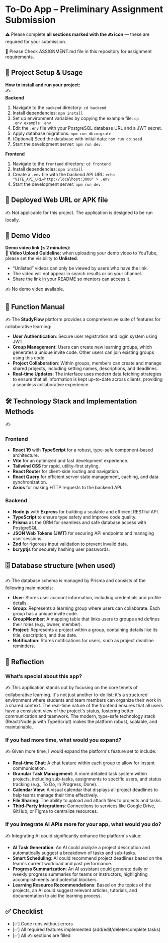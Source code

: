 # To-Do App – Preliminary Assignment Submission
⚠️ Please complete **all sections marked with the ✍️ icon** — these are required for your submission.

👀 Please Check ASSIGNMENT.md file in this repository for assignment requirements.

## 🚀 Project Setup & Usage
**How to install and run your project:**  
✍️  
**Backend**
1. Navigate to the `backend` directory: `cd backend`
2. Install dependencies: `npm install`
3. Set up environment variables by copying the example file: `cp .env.example .env`
4. Edit the `.env` file with your PostgreSQL database URL and a JWT secret.
5. Apply database migrations: `npm run db:migrate`
6. (Optional) Seed the database with initial data: `npm run db:seed`
7. Start the development server: `npm run dev`

**Frontend**
1. Navigate to the `frontend` directory: `cd frontend`
2. Install dependencies: `npm install`
3. Create a `.env` file with the backend API URL: `echo "VITE_API_URL=http://localhost:3000" > .env`
4. Start the development server: `npm run dev`


## 🔗 Deployed Web URL or APK file
✍️ Not applicable for this project. The application is designed to be run locally.

## 🎥 Demo Video
**Demo video link (≤ 2 minutes):**  
📌 **Video Upload Guideline:** when uploading your demo video to YouTube, please set the visibility to **Unlisted**.  
- “Unlisted” videos can only be viewed by users who have the link.  
- The video will not appear in search results or on your channel.  
- Share the link in your README so mentors can access it.  

✍️ No demo video available.

## 📖 Function Manual
✍️ The **StudyFlow** platform provides a comprehensive suite of features for collaborative learning:
- **User Authentication**: Secure user registration and login system using JWT.
- **Group Management**: Users can create new learning groups, which generates a unique invite code. Other users can join existing groups using this code.
- **Project Collaboration**: Within groups, members can create and manage shared projects, including setting names, descriptions, and deadlines.
- **Real-time Updates**: The interface uses modern data fetching strategies to ensure that all information is kept up-to-date across clients, providing a seamless collaborative experience.

## 🛠 Technology Stack and Implementation Methods
✍️ 
### Frontend
- **React 19** with **TypeScript** for a robust, type-safe component-based architecture.
- **Vite** for an optimized and fast development experience.
- **Tailwind CSS** for rapid, utility-first styling.
- **React Router** for client-side routing and navigation.
- **React Query** for efficient server state management, caching, and data synchronization.
- **Axios** for making HTTP requests to the backend API.

### Backend
- **Node.js** with **Express** for building a scalable and efficient RESTful API.
- **TypeScript** to ensure type safety and improve code quality.
- **Prisma** as the ORM for seamless and safe database access with PostgreSQL.
- **JSON Web Tokens (JWT)** for securing API endpoints and managing user sessions.
- **Zod** for rigorous input validation to prevent invalid data.
- **bcryptjs** for securely hashing user passwords.

## 🗄 Database structure (when used)
✍️ The database schema is managed by Prisma and consists of the following main models:
- **User**: Stores user account information, including credentials and profile details.
- **Group**: Represents a learning group where users can collaborate. Each group has a unique invite code.
- **GroupMember**: A mapping table that links users to groups and defines their roles (e.g., owner, member).
- **Project**: Represents a project within a group, containing details like its title, description, and due date.
- **Notification**: Stores notifications for users, such as project deadline reminders.

## 🧠 Reflection

### What’s special about this app?  
✍️ This application stands out by focusing on the core tenets of collaborative learning. It's not just another to-do list; it's a structured environment where students and team members can organize their work in a shared context. The real-time nature of the frontend ensures that all users have a consistent view of the project's status, fostering better communication and teamwork. The modern, type-safe technology stack (React/Node.js with TypeScript) makes the platform robust, scalable, and maintainable.

### If you had more time, what would you expand?  
✍️ Given more time, I would expand the platform's feature set to include:
- **Real-time Chat**: A chat feature within each group to allow for instant communication.
- **Granular Task Management**: A more detailed task system within projects, including sub-tasks, assignments to specific users, and status tracking (e.g., To Do, In Progress, Done).
- **Calendar View**: A visual calendar that displays all project deadlines to help teams manage their time effectively.
- **File Sharing**: The ability to upload and attach files to projects and tasks.
- **Third-Party Integrations**: Connections to services like Google Drive, GitHub, or Figma to centralize resources.

### If you integrate AI APIs more for your app, what would you do?  
✍️ Integrating AI could significantly enhance the platform's value:
- **AI Task Generation**: An AI could analyze a project description and automatically suggest a breakdown of tasks and sub-tasks.
- **Smart Scheduling**: AI could recommend project deadlines based on the team's current workload and past performance.
- **Progress Summarization**: An AI assistant could generate daily or weekly progress summaries for teams or instructors, highlighting accomplishments and potential blockers.
- **Learning Resource Recommendations**: Based on the topics of the projects, an AI could suggest relevant articles, tutorials, and documentation to aid the learning process.

## ✅ Checklist
- [✅] Code runs without errors  
- [✅] All required features implemented (add/edit/delete/complete tasks)  
- [✅] All ✍️ sections are filled
